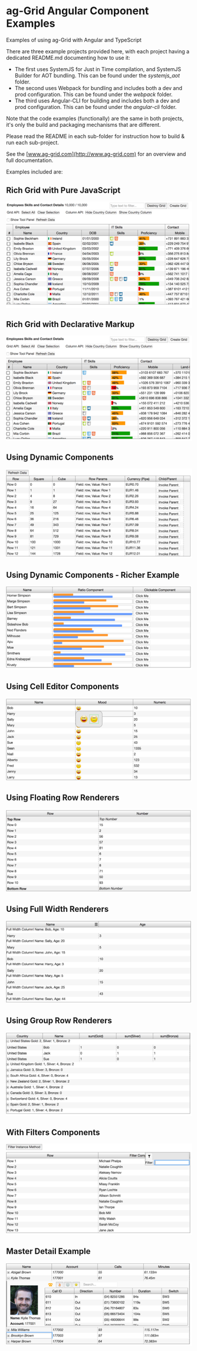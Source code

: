 
ag-Grid Angular Component Examples
===================

Examples of using ag-Grid with Angular and TypeScript

There are three example projects provided here, with each project having a dedicated README.md documenting how to use it:

* The first uses SystemJS for Just in Time compilation, and SystemJS Builder for AOT bundling. This can be found under the *systemjs_aot* folder.
* The second uses Webpack for bundling and includes both a dev and prod configuration. This can be found under the *webpack* folder.
* The third uses Angular-CLI for building and includes both a dev and prod configuration. This can be found under the *angular-cli* folder.

Note that the code examples (functionally) are the same in both projects, it's only the build and packaging mechanisms that are different.

Please read the README in each sub-folder for instruction how to build & run each sub-project.

See the [www.ag-grid.com](http://www.ag-grid.com) for an overview and full documentation.

Examples included are:

## Rich Grid with Pure JavaScript
![Rich Grid with Pure JavaScript](/docs/images/rich-grid.png?raw=true "Rich Grid with Pure JavaScript")
## Rich Grid with Declarative Markup
![Rich Grid with Declarative Markup](/docs/images/declarative.png?raw=true "Rich Grid with Declarative Markup")
## Using Dynamic Components
![Using Dynamic Components](/docs/images/dynamic.png?raw=true "Using Dynamic Components")
## Using Dynamic Components - Richer Example
![Using Dynamic Components - Richer Example](/docs/images/rich-dynamic.png?raw=true "Using Dynamic Components - Richer Example")
## Using Cell Editor Components
![Using Cell Editor Components](/docs/images/editor.png?raw=true "Using Cell Editor Components")
## Using Floating Row Renderers
![Using Floating Row Renderers](/docs/images/floating-row.png?raw=true "Using Floating Row Renderers")
## Using Full Width Renderers
![Using Full Width Renderers](/docs/images/full-width.png?raw=true "Using Full Width Renderers")
## Using Group Row Renderers
![Using Group Row Renderers](/docs/images/grouped-row.png?raw=true "Using Group Row Renderers")
## With Filters Components
![With Filters Components](/docs/images/filter.png?raw=true "With Filters Components")
## Master Detail Example
![Master Detail Example](/docs/images/master-detail.png?raw=true "Master Detail Example")



